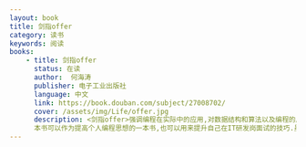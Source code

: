 ```yaml
---
layout: book
title: 剑指offer 
category: 读书
keywords: 阅读
books: 
    - title: 剑指offer
      status: 在读
      author:  何海涛
      publisher: 电子工业出版社
      language: 中文
      link: https://book.douban.com/subject/27008702/
      cover: /assets/img/Life/offer.jpg
      description: <剑指offer>强调编程在实际中的应用,对数据结构和算法以及编程的质量讲解的很细腻,旨在应对工作面试的编程技巧.
      本书可以作为提高个人编程思想的一本书,也可以用来提升自己在IT研发岗面试的技巧.虽然本书用C++/C#构建,但是书中的编程思想和应试技巧是很值得学习的.    
---
```

